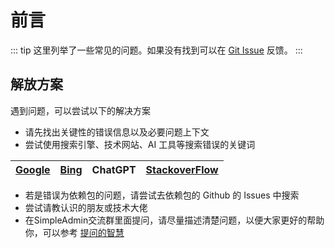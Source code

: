 <!-- 常见问题前言 -->

# 前言

::: tip
这里列举了一些常见的问题。如果没有找到可以在 [Git Issue](https://gitee.com/dotnetmoyu/SimpleAdmin) 反馈。
:::

## 解放方案

遇到问题，可以尝试以下的解决方案

- 请先找出关键性的错误信息以及必要问题上下文
- 尝试使用搜索引擎、技术网站、AI 工具等搜索错误的关键词

| [Google](https://google.com) | [Bing](https://www.bing.com/) | ChatGPT | [StackoverFlow](https://stackoverflow.com/) |
| ---------------------------- | ----------------------------- | -------- | ------------------------------------------- |

- 若是错误为依赖包的问题，请尝试去依赖包的 Github 的 Issues 中搜索
- 尝试请教认识的朋友或技术大佬
- 在SimpleAdmin交流群里面提问，请尽量描述清楚问题，以便大家更好的帮助你，可以参考 [提问的智慧](https://github.com/tvvocold/How-To-Ask-Questions-The-Smart-Way)
